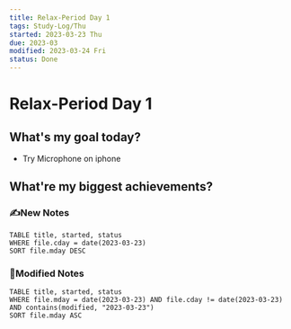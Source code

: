 ```yaml
---
title: Relax-Period Day 1
tags: Study-Log/Thu
started: 2023-03-23 Thu
due: 2023-03
modified: 2023-03-24 Fri
status: Done
---
```

# Relax-Period Day 1
## What's my goal today?
- Try Microphone on iphone
## What're my biggest achievements?
### ✍️New Notes

```dataview
TABLE title, started, status
WHERE file.cday = date(2023-03-23)
SORT file.mday DESC
```

### 📝Modified Notes

```dataview
TABLE title, started, status
WHERE file.mday = date(2023-03-23) AND file.cday != date(2023-03-23) AND contains(modified, "2023-03-23")
SORT file.mday ASC
```